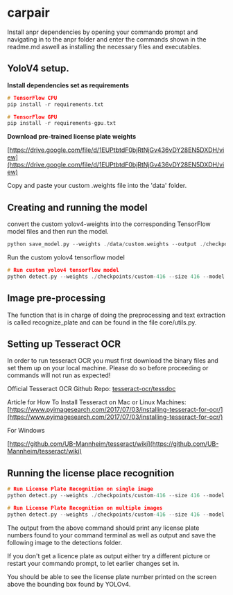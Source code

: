 # carpair


Install anpr dependencies by opening your commando prompt and navigating in to the anpr folder and enter the commands shown in the readme.md aswell as installing the necessary files and executables.

## YoloV4 setup.

**Install dependencies set as requirements**

```c
# TensorFlow CPU
pip install -r requirements.txt

# TensorFlow GPU
pip install -r requirements-gpu.txt
```

**Download pre-trained license plate weights**

[https://drive.google.com/file/d/1EUPtbtdF0bjRtNjGv436vDY28EN5DXDH/view](https://drive.google.com/file/d/1EUPtbtdF0bjRtNjGv436vDY28EN5DXDH/view)

Copy and paste your custom .weights file into the 'data' folder.


## Creating and running the model

convert the custom yolov4-weights into the corresponding TensorFlow model files and then run the model.

```c
python save_model.py --weights ./data/custom.weights --output ./checkpoints/custom-416 --input_size 416 --model yolov4 
```

Run the custom yolov4 tensorflow model

```c
# Run custom yolov4 tensorflow model
python detect.py --weights ./checkpoints/custom-416 --size 416 --model yolov4 --images ./data/images/car1.jpg
```

## Image pre-processing

The function that is in charge of doing the preprocessing and text extraction is called recognize_plate and can be found in the file core/utils.py.

## Setting up Tesseract OCR

In order to run tesseract OCR you must first download the binary files and set them up on your local machine. Please do so before proceeding or commands will not run as expected!

Official Tesseract OCR Github Repo: [tesseract-ocr/tessdoc](https://github.com/tesseract-ocr/tessdoc)

Article for How To Install Tesseract on Mac or Linux Machines: [https://www.pyimagesearch.com/2017/07/03/installing-tesseract-for-ocr/](https://www.pyimagesearch.com/2017/07/03/installing-tesseract-for-ocr/)

For Windows 

[https://github.com/UB-Mannheim/tesseract/wiki](https://github.com/UB-Mannheim/tesseract/wiki)

## Running the license place recognition

```c
# Run License Plate Recognition on single image
python detect.py --weights ./checkpoints/custom-416 --size 416 --model yolov4 --images ./data/images/car8.jpg --plate

# Run License Plate Recognition on multiple images
python detect.py --weights ./checkpoints/custom-416 --size 416 --model yolov4 --images "./data/images/car5.jpg, ./data/images/car6.jpg, ./data/images/car7.jpg, ./data/images/car8.jpg, ./data/images/car9.jpg, ./data/images/car10.jpg, ./data/images/car11.jpg, ./data/images/car12.jpg, ./data/images/car13.jpg, ./data/images/car14.jpg, ./data/images/car15.jpg, ./data/images/car16.jpg, ./data/images/car17.jpg, ./data/images/car18.jpg, ./data/images/car19.jpg" --plate"
```


The output from the above command should print any license plate numbers found to your command terminal as well as output and save the following image to the detections folder.

If you don't get a licence plate as output either try a different picture or restart your commando prompt, to let earlier changes set in.

You should be able to see the license plate number printed on the screen above the bounding box found by YOLOv4.
